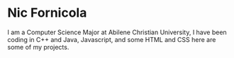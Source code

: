 # Nic Fornicola
I am a Computer Science Major at Abilene Christian University, I have been coding in C++ and Java, Javascript, and some HTML and CSS here are some of my projects.
